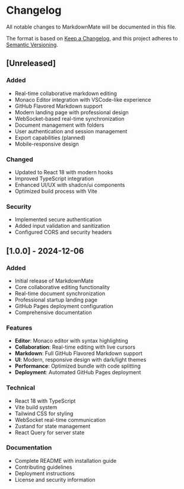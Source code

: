 # Changelog

All notable changes to MarkdownMate will be documented in this file.

The format is based on [Keep a Changelog](https://keepachangelog.com/en/1.0.0/),
and this project adheres to [Semantic Versioning](https://semver.org/spec/v2.0.0.html).

## [Unreleased]

### Added
- Real-time collaborative markdown editing
- Monaco Editor integration with VSCode-like experience
- GitHub Flavored Markdown support
- Modern landing page with professional design
- WebSocket-based real-time synchronization
- Document management with folders
- User authentication and session management
- Export capabilities (planned)
- Mobile-responsive design

### Changed
- Updated to React 18 with modern hooks
- Improved TypeScript integration
- Enhanced UI/UX with shadcn/ui components
- Optimized build process with Vite

### Security
- Implemented secure authentication
- Added input validation and sanitization
- Configured CORS and security headers

## [1.0.0] - 2024-12-06

### Added
- Initial release of MarkdownMate
- Core collaborative editing functionality
- Real-time document synchronization
- Professional startup landing page
- GitHub Pages deployment configuration
- Comprehensive documentation

### Features
- **Editor**: Monaco editor with syntax highlighting
- **Collaboration**: Real-time editing with live cursors
- **Markdown**: Full GitHub Flavored Markdown support
- **UI**: Modern, responsive design with dark/light themes
- **Performance**: Optimized bundle with code splitting
- **Deployment**: Automated GitHub Pages deployment

### Technical
- React 18 with TypeScript
- Vite build system
- Tailwind CSS for styling
- WebSocket real-time communication
- Zustand for state management
- React Query for server state

### Documentation
- Complete README with installation guide
- Contributing guidelines
- Deployment instructions
- License and security information